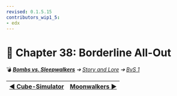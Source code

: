 ```yaml
---
revised: 0.1.5.15
contributors_wip1_5:
- edx
---
```


# 📄 Chapter 38: Borderline All-Out

💣 ***[Bombs vs. Sleepwalkers][home]** ➔ [Story and Lore][story] ➔ [BvS 1][story_bvs1]*

| [◀️ Cube-Simulator][prev] | [Moonwalkers ▶️][next] |
| --: | :-- |

[home]: /README.md
[prev]: /story/bvs1/37_cube_simulator.md
[next]: /story/bvs1/39_moonwalkers.md
[story]: /story/readme.md
[story_bvs1]: /story/bvs1/readme.md

